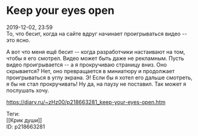 Keep your eyes open
====================

   
 2019-12-02, 23:59   
  То, что бесит, когда на сайте вдруг начинает проигрываться видео -- это ясно.   
   
 А вот что меня ещё бесит -- когда разработчики настаивают на том, чтобы я его смотрел. Видео может быть даже не рекламным. Пусть видео проигрывается -- а я прокручиваю страницу вниз. Оно скрывается? Нет, оно превращается в миниатюру и продолжает проигрываться в углу экрана. Э! Если бы я хотел его дальше смотреть, я бы не стал прокручивать! Ну да, на паузу не поставил. Так может я послушать хочу.   
    
 <https://diary.ru/~zHz00/p218663281_keep-your-eyes-open.htm>   
   
 Теги:   
 [[Крик души]]   
 ID: p218663281